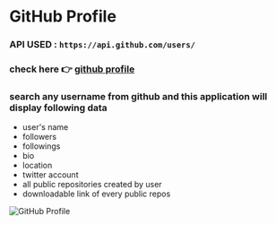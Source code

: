 # GitHub Profile

### API USED : `https://api.github.com/users/`

### check here 👉 [github profile](https://rohansoni2033.github.io/GitHub-Profile/)

### search any username from github and this application will display following data

- user's name
- followers
- followings
- bio
- location
- twitter account
- all public repositories created by user
- downloadable link of every public repos

![GitHub Profile](https://github.com/rohanSoni2033/GitHub-Profile/blob/master/GitHub_Profile.png 'Github Profile')
